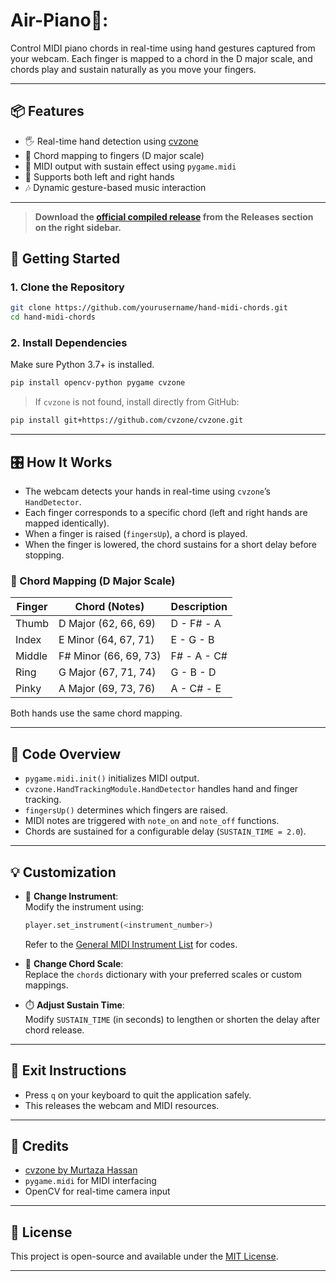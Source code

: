 # Air-Piano🎹:

Control MIDI piano chords in real-time using hand gestures captured from your webcam. Each finger is mapped to a chord in the D major scale, and chords play and sustain naturally as you move your fingers.

---

## 📦 Features

- 🖐️ Real-time hand detection using [cvzone](https://github.com/cvzone/cvzone)
- 🎼 Chord mapping to fingers (D major scale)
- 🎹 MIDI output with sustain effect using `pygame.midi`
- 👏 Supports both left and right hands
- 🎶 Dynamic gesture-based music interaction

---

> **Download the [official compiled release](https://github.com/Pramzie/Air-Piano/releases) from the Releases section on the right sidebar.**

## 🚀 Getting Started

### 1. Clone the Repository

```bash
git clone https://github.com/yourusername/hand-midi-chords.git
cd hand-midi-chords
```

### 2. Install Dependencies

Make sure Python 3.7+ is installed.

```bash
pip install opencv-python pygame cvzone
```

> If `cvzone` is not found, install directly from GitHub:
```bash
pip install git+https://github.com/cvzone/cvzone.git
```

---

## 🎛️ How It Works

- The webcam detects your hands in real-time using `cvzone`’s `HandDetector`.
- Each finger corresponds to a specific chord (left and right hands are mapped identically).
- When a finger is raised (`fingersUp`), a chord is played.
- When the finger is lowered, the chord sustains for a short delay before stopping.

### 🎵 Chord Mapping (D Major Scale)

| Finger  | Chord (Notes)        | Description        |
|---------|----------------------|--------------------|
| Thumb   | D Major (62, 66, 69) | D - F# - A          |
| Index   | E Minor (64, 67, 71) | E - G - B           |
| Middle  | F# Minor (66, 69, 73)| F# - A - C#         |
| Ring    | G Major (67, 71, 74) | G - B - D           |
| Pinky   | A Major (69, 73, 76) | A - C# - E          |

Both hands use the same chord mapping.

---

## 🧠 Code Overview

- `pygame.midi.init()` initializes MIDI output.
- `cvzone.HandTrackingModule.HandDetector` handles hand and finger tracking.
- `fingersUp()` determines which fingers are raised.
- MIDI notes are triggered with `note_on` and `note_off` functions.
- Chords are sustained for a configurable delay (`SUSTAIN_TIME = 2.0`).

---

## 💡 Customization

- 🔁 **Change Instrument**:  
  Modify the instrument using:
  ```python
  player.set_instrument(<instrument_number>)
  ```
  Refer to the [General MIDI Instrument List](https://www.midi.org/specifications-old/item/gm-level-1-sound-set) for codes.

- 🎼 **Change Chord Scale**:  
  Replace the `chords` dictionary with your preferred scales or custom mappings.

- ⏱️ **Adjust Sustain Time**:  
  Modify `SUSTAIN_TIME` (in seconds) to lengthen or shorten the delay after chord release.

---

## 🛑 Exit Instructions

- Press `q` on your keyboard to quit the application safely.
- This releases the webcam and MIDI resources.

---

## 🤝 Credits

- [cvzone by Murtaza Hassan](https://github.com/cvzone/cvzone)
- `pygame.midi` for MIDI interfacing
- OpenCV for real-time camera input

---

## 📄 License

This project is open-source and available under the [MIT License](LICENSE).

---
